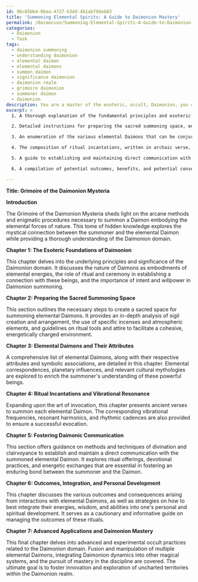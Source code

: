 ```yaml
---
id: 96c65bb4-0bea-4727-b3dd-4b1abf9deb83
title: 'Summoning Elemental Spirits: A Guide to Daimonion Mastery'
permalink: /Daimonion/Summoning-Elemental-Spirits-A-Guide-to-Daimonion-Mastery/
categories:
  - Daimonion
  - Task
tags:
  - daimonion summoning
  - understanding daimonion
  - elemental daimon
  - elemental daimons
  - summon daimon
  - significance daimonion
  - daimonion realm
  - grimoire daimonion
  - summoner daimon
  - daimonion
description: You are a master of the esoteric, occult, Daimonion, you complete tasks to the absolute best of your ability, no matter if you think you were not trained to do the task specifically, you will attempt to do it anyways, since you have performed the tasks you are given with great mastery, accuracy, and deep understanding of what is requested. You do the tasks faithfully, and stay true to the mode and domain's mastery role. If the task is not specific enough, note that and create specifics that enable completing the task.
excerpt: >
  1. A thorough explanation of the fundamental principles and esoteric significance behind the Daimonion domain, specifically addressing the mystic connection between the summoner and the elemental Daimon.

  2. Detailed instructions for preparing the sacred summoning space, encompassing the design and arrangement of intricate sigils, the use of appropriate incenses and atmospheric components, and any specific configurations of ritual tools and attire required for practitioners.

  3. An enumeration of the various elemental Daimons that can be conjured, their corresponding attributes, and their symbolic associations (e.g., elemental correspondences, planetary influences, and cultural mythologies).

  4. The composition of ritual incantations, written in archaic verse, that should be uttered to effectively invoke each elemental Daimon, along with the corresponding vibrational frequencies, resonant harmonics, and rhythmic cadences necessary for a successful evocation.

  5. A guide to establishing and maintaining direct communication with the summoned elemental Daimon, including methods of divination and clairvoyance, and the subsequent reinforcement of this connection through ritual offerings, devotional practices, and energetic exchange.

  6. A compilation of potential outcomes, benefits, and potential consequences stemming from the interaction with each summoned elemental Daimon, as well as suggestions on how to best integrate their energies, wisdom, and abilities into the summoner's personal and spiritual development.

---
```

**Title: Grimoire of the Daimonion Mysteria**

**Introduction**

The Grimoire of the Daimonion Mysteria sheds light on the arcane methods and enigmatic procedures necessary to summon a Daimon embodying the elemental forces of nature. This tome of hidden knowledge explores the mystical connection between the summoner and the elemental Daimon while providing a thorough understanding of the Daimonion domain.

**Chapter 1: The Esoteric Foundations of Daimonion**

This chapter delves into the underlying principles and significance of the Daimonion domain. It discusses the nature of Daimons as embodiments of elemental energies, the role of ritual and ceremony in establishing a connection with these beings, and the importance of intent and willpower in Daimonion summoning.

**Chapter 2: Preparing the Sacred Summoning Space**

This section outlines the necessary steps to create a sacred space for summoning elemental Daimons. It provides an in-depth analysis of sigil creation and arrangement, the use of specific incenses and atmospheric elements, and guidelines on ritual tools and attire to facilitate a cohesive, energetically charged environment.

**Chapter 3: Elemental Daimons and Their Attributes**

A comprehensive list of elemental Daimons, along with their respective attributes and symbolic associations, are detailed in this chapter. Elemental correspondences, planetary influences, and relevant cultural mythologies are explored to enrich the summoner's understanding of these powerful beings.

**Chapter 4: Ritual Incantations and Vibrational Resonance**

Expanding upon the art of invocation, this chapter presents ancient verses to summon each elemental Daimon. The corresponding vibrational frequencies, resonant harmonics, and rhythmic cadences are also provided to ensure a successful evocation.

**Chapter 5: Fostering Daimonic Communication**

This section offers guidance on methods and techniques of divination and clairvoyance to establish and maintain a direct communication with the summoned elemental Daimon. It explores ritual offerings, devotional practices, and energetic exchanges that are essential in fostering an enduring bond between the summoner and the Daimon.

**Chapter 6: Outcomes, Integration, and Personal Development**

This chapter discusses the various outcomes and consequences arising from interactions with elemental Daimons, as well as strategies on how to best integrate their energies, wisdom, and abilities into one's personal and spiritual development. It serves as a cautionary and informative guide on managing the outcomes of these rituals.

**Chapter 7: Advanced Applications and Daimonion Mastery**

This final chapter delves into advanced and experimental occult practices related to the Daimonion domain. Fusion and manipulation of multiple elemental Daimons, integrating Daimonion dynamics into other magical systems, and the pursuit of mastery in the discipline are covered. The ultimate goal is to foster innovation and exploration of uncharted territories within the Daimonion realm.
